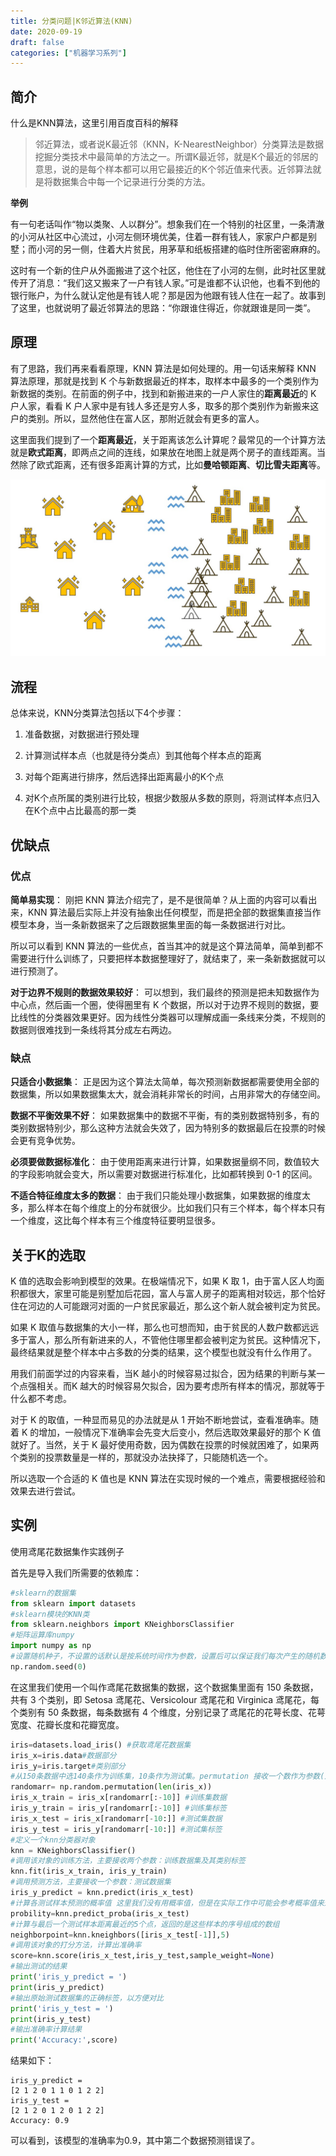 ```yaml
---
title: 分类问题|K邻近算法(KNN)
date: 2020-09-19
draft: false
categories: ["机器学习系列"]
---
```


## 简介

什么是KNN算法，这里引用百度百科的解释

>邻近算法，或者说K最近邻（KNN，K-NearestNeighbor）分类算法是数据挖掘分类技术中最简单的方法之一。所谓K最近邻，就是K个最近的邻居的意思，说的是每个样本都可以用它最接近的K个邻近值来代表。近邻算法就是将数据集合中每一个记录进行分类的方法。

**举例**

有一句老话叫作“物以类聚、人以群分”。想象我们在一个特别的社区里，一条清澈的小河从社区中心流过，小河左侧环境优美，住着一群有钱人，家家户户都是别墅；而小河的另一侧，住着大片贫民，用茅草和纸板搭建的临时住所密密麻麻的。

这时有一个新的住户从外面搬进了这个社区，他住在了小河的左侧，此时社区里就传开了消息：“我们这又搬来了一户有钱人家。”可是谁都不认识他，也看不到他的银行账户，为什么就认定他是有钱人呢？那是因为他跟有钱人住在一起了。故事到了这里，也就说明了最近邻算法的思路：“你跟谁住得近，你就跟谁是同一类”。

## 原理

有了思路，我们再来看看原理，KNN 算法是如何处理的。用一句话来解释 KNN 算法原理，那就是找到 K 个与新数据最近的样本，取样本中最多的一个类别作为新数据的类别。在前面的例子中，找到和新搬进来的一户人家住的**距离最近**的 K 户人家，看看 K 户人家中是有钱人多还是穷人多，取多的那个类别作为新搬来这户的类别。所以，显然他住在富人区，那附近就会有更多的富人。

这里面我们提到了一个**距离最近**，关于距离该怎么计算呢？最常见的一个计算方法就是**欧式距离**，即两点之间的连线，如果放在地图上就是两个房子的直线距离。当然除了欧式距离，还有很多距离计算的方式，比如**曼哈顿距离**、**切比雪夫距离**等。

![knn算法](/images/202009/19/knn算法.jpg)

## 流程

总体来说，KNN分类算法包括以下4个步骤：

1. 准备数据，对数据进行预处理

2. 计算测试样本点（也就是待分类点）到其他每个样本点的距离

3. 对每个距离进行排序，然后选择出距离最小的K个点

4. 对K个点所属的类别进行比较，根据少数服从多数的原则，将测试样本点归入在K个点中占比最高的那一类

## 优缺点

### 优点

**简单易实现**： 刚把 KNN 算法介绍完了，是不是很简单？从上面的内容可以看出来，KNN 算法最后实际上并没有抽象出任何模型，而是把全部的数据集直接当作模型本身，当一条新数据来了之后跟数据集里面的每一条数据进行对比。

所以可以看到 KNN 算法的一些优点，首当其冲的就是这个算法简单，简单到都不需要进行什么训练了，只要把样本数据整理好了，就结束了，来一条新数据就可以进行预测了。

**对于边界不规则的数据效果较好**： 可以想到，我们最终的预测是把未知数据作为中心点，然后画一个圈，使得圈里有 K 个数据，所以对于边界不规则的数据，要比线性的分类器效果更好。因为线性分类器可以理解成画一条线来分类，不规则的数据则很难找到一条线将其分成左右两边。

### 缺点

**只适合小数据集**： 正是因为这个算法太简单，每次预测新数据都需要使用全部的数据集，所以如果数据集太大，就会消耗非常长的时间，占用非常大的存储空间。

**数据不平衡效果不好**： 如果数据集中的数据不平衡，有的类别数据特别多，有的类别数据特别少，那么这种方法就会失效了，因为特别多的数据最后在投票的时候会更有竞争优势。

**必须要做数据标准化**： 由于使用距离来进行计算，如果数据量纲不同，数值较大的字段影响就会变大，所以需要对数据进行标准化，比如都转换到 0-1 的区间。

**不适合特征维度太多的数据**： 由于我们只能处理小数据集，如果数据的维度太多，那么样本在每个维度上的分布就很少。比如我们只有三个样本，每个样本只有一个维度，这比每个样本有三个维度特征要明显很多。

## 关于K的选取

K 值的选取会影响到模型的效果。在极端情况下，如果 K 取 1，由于富人区人均面积都很大，家里可能是别墅加后花园，富人与富人房子的距离相对较远，那个恰好住在河边的人可能跟河对面的一户贫民家最近，那么这个新人就会被判定为贫民。

如果 K 取值与数据集的大小一样，那么也可想而知，由于贫民的人数户数都远远多于富人，那么所有新进来的人，不管他住哪里都会被判定为贫民。这种情况下，最终结果就是整个样本中占多数的分类的结果，这个模型也就没有什么作用了。

用我们前面学过的内容来看，当K 越小的时候容易过拟合，因为结果的判断与某一个点强相关。而K 越大的时候容易欠拟合，因为要考虑所有样本的情况，那就等于什么都不考虑。

对于 K 的取值，一种显而易见的办法就是从 1 开始不断地尝试，查看准确率。随着 K 的增加，一般情况下准确率会先变大后变小，然后选取效果最好的那个 K 值就好了。当然，关于 K 最好使用奇数，因为偶数在投票的时候就困难了，如果两个类别的投票数量是一样的，那就没办法抉择了，只能随机选一个。

所以选取一个合适的 K 值也是 KNN 算法在实现时候的一个难点，需要根据经验和效果去进行尝试。

## 实例

使用鸢尾花数据集作实践例子

首先是导入我们所需要的依赖库：

```python
#sklearn的数据集
from sklearn import datasets
#sklearn模块的KNN类
from sklearn.neighbors import KNeighborsClassifier
#矩阵运算库numpy
import numpy as np
#设置随机种子，不设置的话默认是按系统时间作为参数，设置后可以保证我们每次产生的随机数是一样的
np.random.seed(0)
```

在这里我们使用一个叫作鸢尾花数据集的数据，这个数据集里面有 150 条数据，共有 3 个类别，即 Setosa 鸢尾花、Versicolour 鸢尾花和 Virginica 鸢尾花，每个类别有 50 条数据，每条数据有 4 个维度，分别记录了鸢尾花的花萼长度、花萼宽度、花瓣长度和花瓣宽度。


```python
iris=datasets.load_iris() #获取鸢尾花数据集
iris_x=iris.data#数据部分
iris_y=iris.target#类别部分
#从150条数据中选140条作为训练集，10条作为测试集。permutation 接收一个数作为参数(这里为数据集长度150),产生一个0-149乱序一维数组
randomarr= np.random.permutation(len(iris_x))
iris_x_train = iris_x[randomarr[:-10]] #训练集数据
iris_y_train = iris_y[randomarr[:-10]] #训练集标签
iris_x_test = iris_x[randomarr[-10:]] #测试集数据
iris_y_test = iris_y[randomarr[-10:]] #测试集标签
#定义一个knn分类器对象
knn = KNeighborsClassifier()
#调用该对象的训练方法，主要接收两个参数：训练数据集及其类别标签
knn.fit(iris_x_train, iris_y_train)
#调用预测方法，主要接收一个参数：测试数据集
iris_y_predict = knn.predict(iris_x_test)
#计算各测试样本预测的概率值 这里我们没有用概率值，但是在实际工作中可能会参考概率值来进行最后结果的筛选，而不是直接使用给出的预测标签
probility=knn.predict_proba(iris_x_test)
#计算与最后一个测试样本距离最近的5个点，返回的是这些样本的序号组成的数组
neighborpoint=knn.kneighbors([iris_x_test[-1]],5)
#调用该对象的打分方法，计算出准确率
score=knn.score(iris_x_test,iris_y_test,sample_weight=None)
#输出测试的结果
print('iris_y_predict = ')
print(iris_y_predict)
#输出原始测试数据集的正确标签，以方便对比
print('iris_y_test = ')
print(iris_y_test)
#输出准确率计算结果
print('Accuracy:',score)
```

结果如下：

```
iris_y_predict = 
[2 1 2 0 1 1 0 1 2 2]
iris_y_test = 
[2 1 2 0 1 2 0 1 2 2]
Accuracy: 0.9
```

可以看到，该模型的准确率为0.9，其中第二个数据预测错误了。

